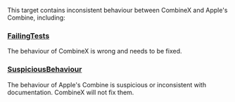 This target contains inconsistent behaviour between CombineX and Apple's Combine, including:

### [FailingTests](FailingTests)

The behaviour of CombineX is wrong and needs to be fixed.

### [SuspiciousBehaviour](SuspiciousBehaviour)

The behaviour of Apple's Combine is suspicious or inconsistent with documentation. CombineX will not fix them.
